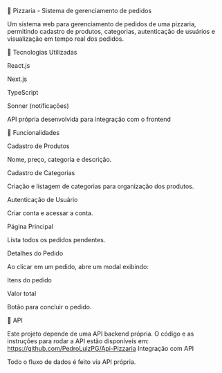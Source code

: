 🍕 Pizzaria - Sistema de gerenciamento de pedidos

Um sistema web para gerenciamento de pedidos de uma pizzaria, permitindo cadastro de produtos, categorias, autenticação de usuários e visualização em tempo real dos pedidos.

🚀 Tecnologias Utilizadas

React.js

Next.js

TypeScript

Sonner (notificações)

API própria desenvolvida para integração com o frontend

📌 Funcionalidades

Cadastro de Produtos

Nome, preço, categoria e descrição.

Cadastro de Categorias

Criação e listagem de categorias para organização dos produtos.

Autenticação de Usuário

Criar conta e acessar a conta.

Página Principal

Lista todos os pedidos pendentes.

Detalhes do Pedido

Ao clicar em um pedido, abre um modal exibindo:

Itens do pedido

Valor total

Botão para concluir o pedido.


🔗 API

Este projeto depende de uma API backend própria.
O código e as instruções para rodar a API estão disponíveis em:
https://github.com/PedroLuizPG/Api-Pizzaria
Integração com API

Todo o fluxo de dados é feito via API própria.
